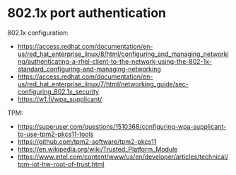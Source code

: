 # 802.1x port authentication

802.1x configuration:
* https://access.redhat.com/documentation/en-us/red_hat_enterprise_linux/8/html/configuring_and_managing_networking/authenticating-a-rhel-client-to-the-network-using-the-802-1x-standard_configuring-and-managing-networking
* https://access.redhat.com/documentation/en-us/red_hat_enterprise_linux/7/html/networking_guide/sec-configuring_802.1x_security
* https://w1.fi/wpa_supplicant/

TPM:
* https://superuser.com/questions/1510368/configuring-wpa-supplicant-to-use-tpm2-pkcs11-tools
* https://github.com/tpm2-software/tpm2-pkcs11
* https://en.wikipedia.org/wiki/Trusted_Platform_Module
* https://www.intel.com/content/www/us/en/developer/articles/technical/tpm-iot-hw-root-of-trust.html
